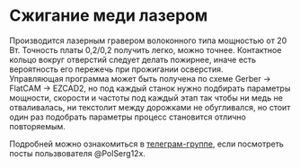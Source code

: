 # Сжигание меди лазером

Производится лазерным гравером волоконного типа мощностью от 20 Вт. Точность платы 0,2/0,2 получить легко, можно точнее. Контактное кольцо вокруг отверстий следует делать пожирнее, иначе есть вероятность его пережечь при прожигании осверстия.  
Управляющая программа может быть получена по схеме Gerber -> FlatCAM -> EZCAD2, но под каждый станок нужно подбирать параметры мощности, скорости и частоты под каждый этап так чтобы ни медь не отваливалась, ни текстолит между дорожками не обугливался, но стоит один раз подобрать параметры процесс становится отлично повторяемым.
  
Подробней можно ознакомиться в [телеграм-группе](https://t.me/hobby_cnc), если посмотреть посты пользвователя @PolSerg12x.
